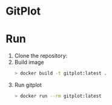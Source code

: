 # GitPlot



# Run

1. Clone the repository:
2. Build image
    ```bash
    > docker build -t gitplot:latest .
    ```
3. Run gitplot
    ```bash
    > docker run --rm gitplot:latest
    ```